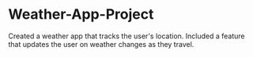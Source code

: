 # Weather-App-Project
 Created a weather app that tracks the user's location. Included a feature that updates the user on weather changes as they travel. 
